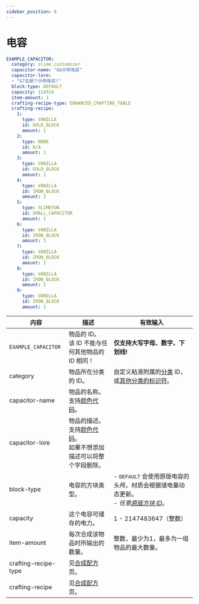 ```yaml
---
sidebar_position: 6
---
```


# 电容

```yaml title="capacitors.yml"
EXAMPLE_CAPACITOR:
  category: slime_customizer
  capacitor-name: "&b示例电容"
  capacitor-lore:
  - "&7这是个示例电容!"
  block-type: DEFAULT
  capacity: 114514
  item-amount: 1
  crafting-recipe-type: ENHANCED_CRAFTING_TABLE
  crafting-recipe:
    1:
      type: VANILLA
      id: GOLD_BLOCK
      amount: 1
    2:
      type: NONE
      id: N/A
      amount: 1
    3:
      type: VANILLA
      id: GOLD_BLOCK
      amount: 1
    4:
      type: VANILLA
      id: IRON_BLOCK
      amount: 1
    5:
      type: SLIMEFUN
      id: SMALL_CAPACITOR
      amount: 1
    6:
      type: VANILLA
      id: IRON_BLOCK
      amount: 1
    7:
      type: VANILLA
      id: IRON_BLOCK
      amount: 1
    8:
      type: VANILLA
      id: IRON_BLOCK
      amount: 1
    9:
      type: VANILLA
      id: IRON_BLOCK
      amount: 1
```

| 内容 | 描述 | 有效输入 |
| --- | ----------- | ----------------- |
| `EXAMPLE_CAPACITOR` | 物品的 ID。<br />该 ID 不能与任何其他物品的 ID 相同！ | **仅支持大写字母、数字、下划线!** |
| category | 物品所在分类的 ID。 | 自定义粘液附属的[分类](./categories) ID，或[其他分类的标识符](./categories#use-existing-categories)。 |
| capacitor-name | 物品的名称。<br />支持[颜色代码](../common/color-codes)。 | |
| capacitor-lore | 物品的描述。<br />支持[颜色代码](../common/color-codes)。<br />如果不想添加描述可以将整个字段删除。 | |
| block-type | 电容的方块类型。 | - `DEFAULT` 会使用原版电容的头颅，材质会根据储电量动态更新。<br />- *任意[原版方块 ID](https://hub.spigotmc.org/javadocs/spigot/org/bukkit/Material.html)*。 |
| capacity | 这个电容可储存的电力。| 1 - 2147483647（整数） |
| item-amount | 每次合成该物品时所输出的数量。 | 整数，最少为1，最多为一组物品的最大数量。 |
| crafting-recipe-type | 见[合成配方](../common/crafting-recipe)页。 | |
| crafting-recipe | 见[合成配方](../common/crafting-recipe)页。 | |
